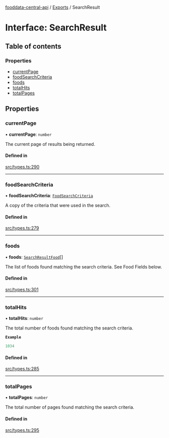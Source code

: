 [fooddata-central-api](../README.md) / [Exports](../modules.md) / SearchResult

# Interface: SearchResult

## Table of contents

### Properties

- [currentPage](SearchResult.md#currentpage)
- [foodSearchCriteria](SearchResult.md#foodsearchcriteria)
- [foods](SearchResult.md#foods)
- [totalHits](SearchResult.md#totalhits)
- [totalPages](SearchResult.md#totalpages)

## Properties

### currentPage

• **currentPage**: `number`

The current page of results being returned.

#### Defined in

[src/types.ts:290](https://github.com/inji-gg/fooddata-central-api/blob/4f116a9/src/types.ts#L290)

___

### foodSearchCriteria

• **foodSearchCriteria**: [`FoodSearchCriteria`](FoodSearchCriteria.md)

A copy of the criteria that were used in the search.

#### Defined in

[src/types.ts:279](https://github.com/inji-gg/fooddata-central-api/blob/4f116a9/src/types.ts#L279)

___

### foods

• **foods**: [`SearchResultFood`](SearchResultFood.md)[]

The list of foods found matching the search criteria. See Food Fields
below.

#### Defined in

[src/types.ts:301](https://github.com/inji-gg/fooddata-central-api/blob/4f116a9/src/types.ts#L301)

___

### totalHits

• **totalHits**: `number`

The total number of foods found matching the search criteria.

**`Example`**

```ts
1034
```

#### Defined in

[src/types.ts:285](https://github.com/inji-gg/fooddata-central-api/blob/4f116a9/src/types.ts#L285)

___

### totalPages

• **totalPages**: `number`

The total number of pages found matching the search criteria.

#### Defined in

[src/types.ts:295](https://github.com/inji-gg/fooddata-central-api/blob/4f116a9/src/types.ts#L295)
